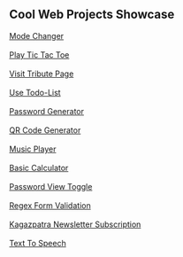 ## Cool Web Projects Showcase
[Mode Changer](https://ansarulhaq786.github.io/web-project/change-mode/)<br><br>
[Play Tic Tac Toe](https://ansarulhaq786.github.io/web-project/tic-tac-toe/)<br><br>
[Visit Tribute Page](https://ansarulhaq786.github.io/web-project/tribute-page/)<br><br>
[Use Todo-List](https://ansarulhaq786.github.io/web-project/todo-list/)<br><br>
[Password Generator](https://ansarulhaq786.github.io/web-project/random-password-generator/)<br><br>
[QR Code Generator](https://ansarulhaq786.github.io/web-project/qr-code-generator/)<br><br>
[Music Player](https://ansarulhaq786.github.io/web-project/music-player/)<br><br>
[Basic Calculator](https://ansarulhaq786.github.io/web-project/calculator/)<br><br>
[Password View Toggle](https://ansarulhaq786.github.io/web-project/toggle-password-veiw/)<br><br>
[Regex Form Validation](https://ansarulhaq786.github.io/web-project/form-validate/)<br><br>
[Kagazpatra Newsletter Subscription](https://ansarulhaq786.github.io/web-project/kagazpatra-newsletter-subscription)<br><br>
[Text To Speech](https://ansarulhaq786.github.io/web-project/text-to-speech)<br><br>